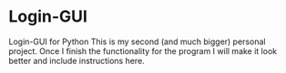 # Login-GUI
Login-GUI for Python
This is my second (and much bigger) personal project.
Once I finish the functionality for the program I will make it look better and include instructions here.
